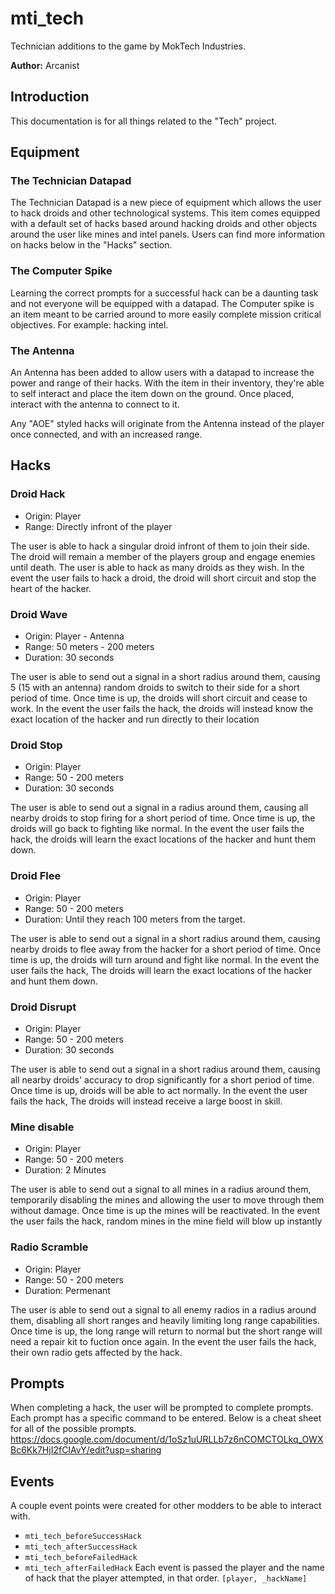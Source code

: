 mti_tech
===================

Technician additions to the game by MokTech Industries.

**Author:** Arcanist

## Introduction

This documentation is for all things related to the "Tech" project.

## Equipment

### The Technician Datapad

The Technician Datapad is a new piece of equipment which allows the user to hack droids and other technological systems. This item comes equipped with a default set of hacks based around hacking droids and other objects around the user like mines and intel panels. Users can find more information on hacks below in the "Hacks" section.

### The Computer Spike

Learning the correct prompts for a successful hack can be a daunting task and not everyone will be equipped with a datapad. The Computer spike is an item meant to be carried around to more easily complete mission critical objectives. For example: hacking intel.

### The Antenna

An Antenna has been added to allow users with a datapad to increase the power and range of their hacks. With the item in their inventory, they're able to self interact and place the item down on the ground. Once placed, interact with the antenna to connect to it. 

Any "AOE" styled hacks will originate from the Antenna instead of the player once connected, and with an increased range.

## Hacks

### Droid Hack

- Origin: Player
- Range: Directly infront of the player

The user is able to hack a singular droid infront of them to join their side. The droid will remain a member of the players group and engage enemies until death. The user is able to hack as many droids as they wish.
In the event the user fails to hack a droid, the droid will short circuit and stop the heart of the hacker.

### Droid Wave

- Origin: Player - Antenna
- Range: 50 meters - 200 meters
- Duration: 30 seconds

The user is able to send out a signal in a short radius around them, causing 5 (15 with an antenna) random droids to switch to their side for a short period of time. Once time is up, the droids will short circuit and cease to work.
In the event the user fails the hack, the droids will instead know the exact location of the hacker and run directly to their location

### Droid Stop

- Origin: Player 
- Range: 50 - 200 meters
- Duration: 30 seconds

The user is able to send out a signal in a radius around them, causing all nearby droids to stop firing for a short period of time. Once time is up, the droids will go back to fighting like normal. 
In the event the user fails the hack, the droids will learn the exact locations of the hacker and hunt them down.

### Droid Flee

- Origin: Player 
- Range: 50 - 200 meters
- Duration: Until they reach 100 meters from the target.

The user is able to send out a signal in a short radius around them, causing nearby droids to flee away from the hacker for a short period of time. Once time is up, the droids will turn around and fight like normal. 
In the event the user fails the hack, The droids will learn the exact locations of the hacker and hunt them down.

### Droid Disrupt 

- Origin: Player 
- Range: 50 - 200 meters
- Duration: 30 seconds

The user is able to send out a signal in a short radius around them, causing all nearby droids' accuracy to drop significantly for a short period of time. Once time is up, droids will be able to act normally. 
In the event the user fails the hack, The droids will instead receive a large boost in skill.

### Mine disable 

- Origin: Player 
- Range: 50 - 200 meters
- Duration: 2 Minutes

The user is able to send out a signal to all mines in a radius around them, temporarily disabling the mines and allowing the user to move through them without damage. Once time is up the mines will be reactivated. 
In the event the user fails the hack, random mines in the mine field will blow up instantly 

### Radio Scramble 
- Origin: Player 
- Range: 50 - 200 meters
- Duration: Permenant

The user is able to send out a signal to all enemy radios in a radius around them, disabling all short ranges and heavily limiting long range capabilities. Once time is up, the long range will return to normal but the short range will need a repair kit to fuction once again. 
In the event the user fails the hack, their own radio gets affected by the hack. 

## Prompts

When completing a hack, the user will be prompted to complete prompts. Each prompt has a specific command to be entered. Below is a cheat sheet for all of the possible prompts.
https://docs.google.com/document/d/1oSz1uURLLb7z6nCOMCTOLkq_OWXBc6Kk7HjI2fCIAvY/edit?usp=sharing

## Events
A couple event points were created for other modders to be able to interact with.
- `mti_tech_beforeSuccessHack`
- `mti_tech_afterSuccessHack`
- `mti_tech_beforeFailedHack`
- `mti_tech_afterFailedHack`
Each event is passed the player and the name of hack that the player attempted, in that order. `[player, _hackName]`
